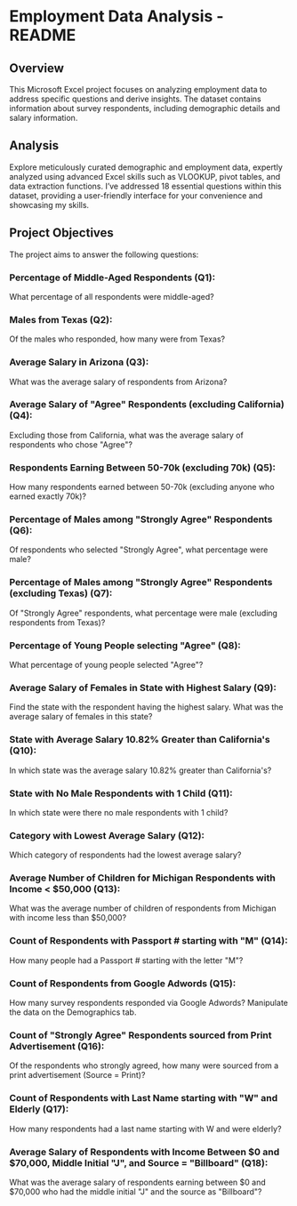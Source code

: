 # Employment Data Analysis - README

## Overview
This Microsoft Excel project focuses on analyzing employment data to address specific questions and derive insights. The dataset contains information about survey respondents, including demographic details and salary information.

## Analysis
Explore meticulously curated demographic and employment data, expertly analyzed using advanced Excel skills such as VLOOKUP, pivot tables, and data extraction functions. I’ve addressed 18 essential questions within this dataset, providing a user-friendly interface for your convenience and showcasing my skills.

## Project Objectives
The project aims to answer the following questions:

### Percentage of Middle-Aged Respondents (Q1):
What percentage of all respondents were middle-aged?
  
### Males from Texas (Q2):
Of the males who responded, how many were from Texas?

### Average Salary in Arizona (Q3):
What was the average salary of respondents from Arizona?

### Average Salary of "Agree" Respondents (excluding California) (Q4):
Excluding those from California, what was the average salary of respondents who chose "Agree"?

### Respondents Earning Between 50-70k (excluding 70k) (Q5):
How many respondents earned between 50-70k (excluding anyone who earned exactly 70k)?

### Percentage of Males among "Strongly Agree" Respondents (Q6):
Of respondents who selected "Strongly Agree", what percentage were male?

### Percentage of Males among "Strongly Agree" Respondents (excluding Texas) (Q7):
Of "Strongly Agree" respondents, what percentage were male (excluding respondents from Texas)?

### Percentage of Young People selecting "Agree" (Q8):
What percentage of young people selected "Agree"?

### Average Salary of Females in State with Highest Salary (Q9):
Find the state with the respondent having the highest salary. What was the average salary of females in this state?

### State with Average Salary 10.82% Greater than California's (Q10):
In which state was the average salary 10.82% greater than California's?

### State with No Male Respondents with 1 Child (Q11):
In which state were there no male respondents with 1 child?

### Category with Lowest Average Salary (Q12):
Which category of respondents had the lowest average salary?

### Average Number of Children for Michigan Respondents with Income < $50,000 (Q13):
What was the average number of children of respondents from Michigan with income less than $50,000?

### Count of Respondents with Passport # starting with "M" (Q14):
How many people had a Passport # starting with the letter "M"?

### Count of Respondents from Google Adwords (Q15):
How many survey respondents responded via Google Adwords? Manipulate the data on the Demographics tab.

### Count of "Strongly Agree" Respondents sourced from Print Advertisement (Q16):
Of the respondents who strongly agreed, how many were sourced from a print advertisement (Source = Print)?

### Count of Respondents with Last Name starting with "W" and Elderly (Q17):
How many respondents had a last name starting with W and were elderly?

### Average Salary of Respondents with Income Between $0 and $70,000, Middle Initial "J", and Source = "Billboard" (Q18):
What was the average salary of respondents earning between $0 and $70,000 who had the middle initial "J" and the source as "Billboard"?
